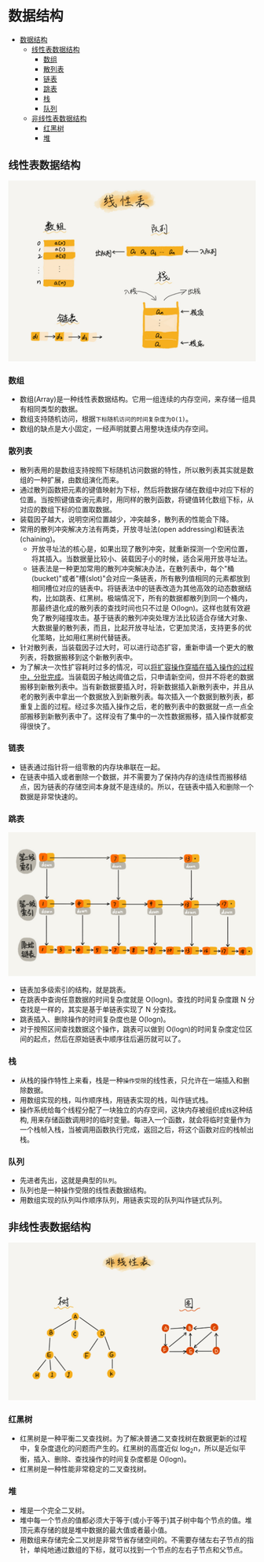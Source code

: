 # 数据结构

- [数据结构](#数据结构)
  - [线性表数据结构](#线性表数据结构)
    - [数组](#数组)
    - [散列表](#散列表)
    - [链表](#链表)
    - [跳表](#跳表)
    - [栈](#栈)
    - [队列](#队列)
  - [非线性表数据结构](#非线性表数据结构)
    - [红黑树](#红黑树)
    - [堆](#堆)

## 线性表数据结构

![线性表数据结构](https://github.com/gongluck/images/blob/main/data_structure_and_algorithm/data_structure/linear_table.png)

### 数组

- 数组(Array)是一种线性表数据结构。它用一组连续的内存空间，来存储一组具有相同类型的数据。
- 数组支持随机访问，根据`下标随机访问的时间复杂度为O(1)`。
- 数组的缺点是大小固定，一经声明就要占用整块连续内存空间。

### 散列表

- 散列表用的是数组支持按照下标随机访问数据的特性，所以散列表其实就是数组的一种扩展，由数组演化而来。
- 通过散列函数把元素的键值映射为下标，然后将数据存储在数组中对应下标的位置。当按照键值查询元素时，用同样的散列函数，将键值转化数组下标，从对应的数组下标的位置取数据。
- 装载因子越大，说明空闲位置越少，冲突越多，散列表的性能会下降。
- 常用的散列冲突解决方法有两类，开放寻址法(open addressing)和链表法(chaining)。
  - 开放寻址法的核心是，如果出现了散列冲突，就重新探测一个空闲位置，将其插入。当数据量比较小、装载因子小的时候，适合采用开放寻址法。
  - 链表法是一种更加常用的散列冲突解决办法，在散列表中，每个"桶(bucket)"或者"槽(slot)"会对应一条链表，所有散列值相同的元素都放到相同槽位对应的链表中。将链表法中的链表改造为其他高效的动态数据结构，比如跳表、红黑树。极端情况下，所有的数据都散列到同一个桶内，那最终退化成的散列表的查找时间也只不过是 O(logn)。这样也就有效避免了散列碰撞攻击。基于链表的散列冲突处理方法比较适合存储大对象、大数据量的散列表，而且，比起开放寻址法，它更加灵活，支持更多的优化策略，比如用红黑树代替链表。
- 针对散列表，当装载因子过大时，可以进行动态扩容，重新申请一个更大的散列表，将数据搬移到这个新散列表中。
- 为了解决一次性扩容耗时过多的情况，可以[将扩容操作穿插在插入操作的过程中，分批完成](../redis/struct.md#字典)。当装载因子触达阈值之后，只申请新空间，但并不将老的数据搬移到新散列表中。当有新数据要插入时，将新数据插入新散列表中，并且从老的散列表中拿出一个数据放入到新散列表。每次插入一个数据到散列表，都重复上面的过程。经过多次插入操作之后，老的散列表中的数据就一点一点全部搬移到新散列表中了。这样没有了集中的一次性数据搬移，插入操作就都变得很快了。

### 链表

- 链表通过指针将一组零散的内存块串联在一起。
- 在链表中插入或者删除一个数据，并不需要为了保持内存的连续性而搬移结点，因为链表的存储空间本身就不是连续的。所以，在链表中插入和删除一个数据是非常快速的。

### 跳表

![跳表](https://github.com/gongluck/images/blob/main/data_structure_and_algorithm/data_structure/skip_list.png)

- 链表加多级索引的结构，就是跳表。
- 在跳表中查询任意数据的时间复杂度就是 O(logn)。查找的时间复杂度跟 N 分查找是一样的，其实是基于单链表实现了 N 分查找。
- 跳表插入、删除操作的时间复杂度也是 O(logn)。
- 对于按照区间查找数据这个操作，跳表可以做到 O(logn)的时间复杂度定位区间的起点，然后在原始链表中顺序往后遍历就可以了。

### 栈

- 从栈的操作特性上来看，栈是一种`操作受限`的线性表，只允许在一端插入和删除数据。
- 用数组实现的栈，叫作顺序栈，用链表实现的栈，叫作链式栈。
- 操作系统给每个线程分配了一块独立的内存空间，这块内存被组织成`栈`这种结构, 用来存储函数调用时的临时变量。每进入一个函数，就会将临时变量作为一个栈帧入栈，当被调用函数执行完成，返回之后，将这个函数对应的栈帧出栈。

### 队列

- 先进者先出，这就是典型的`队列`。
- 队列也是一种操作受限的线性表数据结构。
- 用数组实现的队列叫作顺序队列，用链表实现的队列叫作链式队列。

## 非线性表数据结构

![非线性表数据结构](https://github.com/gongluck/images/blob/main/data_structure_and_algorithm/data_structure/nonlinear_table.png)

### 红黑树

- 红黑树是一种平衡二叉查找树。为了解决普通二叉查找树在数据更新的过程中，复杂度退化的问题而产生的。红黑树的高度近似 log<sub>2</sub>n，所以是近似平衡，插入、删除、查找操作的时间复杂度都是 O(logn)。
- 红黑树是一种性能非常稳定的二叉查找树。

### 堆

- 堆是一个完全二叉树。
- 堆中每一个节点的值都必须大于等于(或小于等于)其子树中每个节点的值。堆顶元素存储的就是堆中数据的最大值或者最小值。
- 用数组来存储完全二叉树是非常节省存储空间的。不需要存储左右子节点的指针，单纯地通过数组的下标，就可以找到一个节点的左右子节点和父节点。
